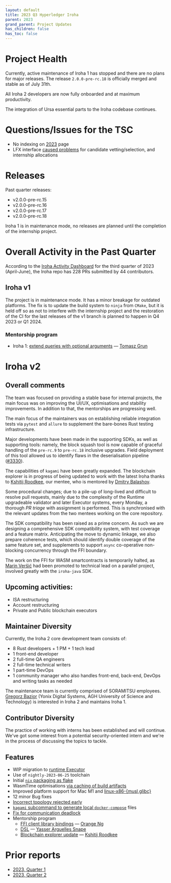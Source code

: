 ```yaml
---
layout: default
title: 2023 Q3 Hyperledger Iroha
parent: 2023
grand_parent: Project Updates
has_children: false
has_toc: false
---
```


# Project Health

Currently, active maintenance of Iroha 1 has stopped and there are no plans for major releases.
The release `2.0.0-pre-rc.18` is officially merged and stable as of July 31th.

All Iroha 2 developers are now fully onboarded and at maximum productivity.

The integration of Ursa essential parts to the Iroha codebase continues.

# Questions/Issues for the TSC

- No indexing on [2023](https://wiki.hyperledger.org/display/TSC/2023+Project+Updates) page
- LFX interface [caused problems](https://community.lfx.dev/t/lfx-mentorship-platform-issues/2130) for candidate vetting/selection, and internship allocations

# Releases

Past quarter releases:
* v2.0.0-pre-rc.15
* v2.0.0-pre-rc.16
* v2.0.0-pre-rc.17
* v2.0.0-pre-rc.18

Iroha 1 is in maintenance mode, no releases are planned until the completion of the internship project.

# Overall Activity in the Past Quarter

According to the [Iroha Activity Dashboard](https://insights.lfx.linuxfoundation.org/projects/hyperledger%2Firoha/dashboard;subTab=technical?time=%7B%22from%22:%222023-04-01T06:38:18.000Z%22,%22type%22:%22absolute%22,%22to%22:%222023-07-31T21:00:00.000Z%22%7D) for the third quarter of 2023 (April-June), the Iroha repo has 228 PRs submitted by 44 contributors.

## Iroha v1

The project is in maintenance mode. It has a minor breakage for outdated platforms. The fix is to update the build system to `ninja` from `CMake`, but it is held off so as not to interfere with the internship project and the restoration of the CI for the last releases of the v1 branch is planned to happen in Q4 2023 or Q1 2024.

### Mentorship program

- Iroha 1: [extend queries with optional arguments](https://wiki.hyperledger.org/display/INTERN/Iroha+1%3A+extend+queries+with+optional+arguments) — [Tomasz Grun](https://github.com/dominious1)

# Iroha v2

## Overall comments

The team was focused on providing a stable base for internal projects, the main focus was on improving the UI/UX, optimisations and stability improvements. In addition to that, the mentorships are progressing well.

The main focus of the maintainers was on establishing reliable integration tests via `pytest` and `allure` to supplement the bare-bones Rust testing infrastructure.

Major developments have been made in the supporting SDKs, as well as supporting tools: namely, 
the block squash tool is now capable of graceful handling of the `pre-rc.9` to `pre-rc.18` inclusive upgrades.
Field deployment of this tool allowed us to identify flaws in the deserialisation pipeline ([#3330](https://github.com/hyperledger/iroha/issues/3330)).

The capabilities of `kagami` have been greatly expanded. The blockchain explorer is in progress of being updated to work with the latest Iroha thanks to [Kshitij Roodkee](https://github.com/horizenight), our mentee, who is mentored by [Dmitry Balashov](https://github.com/0x009922/).

Some procedural changes; due to a pile-up of long-lived and difficult to resolve pull requests, mainly due to the complexity of the Runtime upgradeable validator and later Executor systems, every Monday, a thorough *PR triage* with assignment is performed. This is synchronised with the relevant updates from the two mentees working on the core repository.

The SDK compatibility has been raised as a prime concern. As such we are designing a comprehensive SDK compatibility system, with test coverage and a feature matrix. Anticipating the move to dynamic linkage, we also prepare coherence tests, which should identify double coverage of the same feature set, and supplements to support `async` co-operative non-blocking concurrency through the FFI boundary.

The work on the FFI for WASM smartcontracts is temporarily halted, as [Marin Veršić](https://github.com/mversic) had been promoted to technical lead on a parallel project, involved greatly with the `iroha-java` SDK.

## Upcoming activities: 

- ISA restructuring 
- Account restructuring
- Private and Public blockchain executors

## Maintainer Diversity

Currently, the Iroha 2 core development team consists of:

* 8 Rust developers + 1 PM + 1 tech lead
* 1 front-end developer
* 2 full-time QA engineers
* 2 full-time technical writers
* 1 part-time DevOps
* 1 community manager who also handles front-end, back-end, DevOps and writing tasks as needed

The maintenance team is currently comprised of SORAMITSU employees. [Gregorz Bazior](https://github.com/baziorek) (Yonix Digital Systems, AGH University of Science and Technology) is interested in Iroha 2 and maintains Iroha 1.

## Contributor Diversity

The practice of working with interns has been established and will continue.
We've got some interest from a potential security-oriented intern and we're in the process of discussing the topics to tackle.

## Features

- WIP migration to [runtime Executor](https://wiki.hyperledger.org/display/iroha/Promote+Iroha+Runtime+Validator+into+Iroha+Runtime+Executor)
- Use of `nightly-2023-06-25` toolchain
- Initial [`nix` packaging as flake](https://github.com/hyperledger/iroha/pull/3426)
- WasmTime optimisations [via caching of build artifacts](https://github.com/hyperledger/iroha/pull/3661)
- Improved platform support for Mac M1 and [linux-x86-{musl,glibc}](https://github.com/hyperledger/iroha/pull/3711)
- 12 minor Bug fixes
- [Incorrect topology rejected early](https://github.com/hyperledger/iroha/pull/3667)
- [`kagami` subcommand to generate local `docker-compose`](https://github.com/hyperledger/iroha/pull/3585) files
- [Fix for communication deadlock](https://github.com/hyperledger/iroha/pull/3394)
- Mentorship program
  - [FFI client library bindings](https://wiki.hyperledger.org/display/INTERN/Project+Plan+-+Iroha+2%3A+FFI+client+library+bindings) — [Orange Ng](https://github.com/orangeng)
  - [DSL](https://wiki.hyperledger.org/display/INTERN/Iroha+2%3A+DSL) — [Yasser Arguelles Snape](https://github.com/RealNeGate)
  - [Blockchain explorer update](https://wiki.hyperledger.org/display/INTERN/Iroha+2%3A+blockchain+explorer+update) — [Kshitij Roodkee](https://github.com/horizenight)

# Prior reports

* [2023, Quarter 1](https://toc.hyperledger.org/project-reports/2023/2023-Q1-Hyperledger-Iroha.html)
* [2023, Quarter 2](https://toc.hyperledger.org/project-reports/2023/2023-Q2-Hyperledger-Iroha.html)